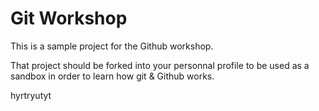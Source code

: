 # Git Workshop
This is a sample project for the Github workshop.

That project should be forked into your personnal profile to be used as a sandbox in order to learn how git & Github works.




hyrtryutyt